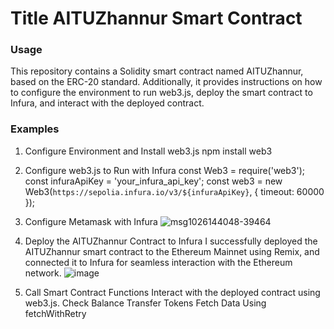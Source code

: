 # Title AITUZhannur Smart Contract
### Usage
This repository contains a Solidity smart contract named AITUZhannur, based on the ERC-20 standard. Additionally, it provides instructions on how to configure the environment to run web3.js, deploy the smart contract to Infura, and interact with the deployed contract.
###  Examples
1. Configure Environment and Install web3.js
npm install web3
2. Configure web3.js to Run with Infura
const Web3 = require('web3');
const infuraApiKey = 'your_infura_api_key';
const web3 = new Web3(`https://sepolia.infura.io/v3/${infuraApiKey}`, { timeout: 60000 });
3. Configure Metamask with Infura
![msg1026144048-39464](https://github.com/zhannur18/BlockhainAssig2/assets/129687473/49b172b5-7754-48d6-ac2d-cd1fafad72c7)
4. Deploy the AITUZhannur Contract to Infura
I successfully deployed the AITUZhannur smart contract to the Ethereum Mainnet using Remix, and connected it to Infura for seamless interaction with the Ethereum network.
![image](https://github.com/zhannur18/BlockhainAssig2/assets/129687473/e5c5c67e-f547-45d7-8f4a-d512a7c2b718)

6. Call Smart Contract Functions
Interact with the deployed contract using web3.js. 
Check Balance
Transfer Tokens 
Fetch Data Using fetchWithRetry
